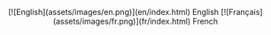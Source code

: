 <div style="text-align: center">
[![English](assets/images/en.png)](en/index.html) English
[![Français](assets/images/fr.png)](fr/index.html) French
</div>
